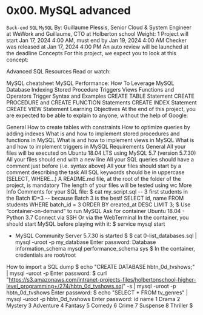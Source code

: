 # 0x00. MySQL advanced
`Back-end`
`SQL`
`MySQL`
 By: Guillaume Plessis, Senior Cloud & System Engineer at WeWork and Guillaume, CTO at Holberton school
 Weight: 1
 Project will start Jan 17, 2024 4:00 AM, must end by Jan 19, 2024 4:00 AM
 Checker was released at Jan 17, 2024 4:00 PM
 An auto review will be launched at the deadline
Concepts
For this project, we expect you to look at this concept:

Advanced SQL
Resources
Read or watch:

MySQL cheatsheet
MySQL Performance: How To Leverage MySQL Database Indexing
Stored Procedure
Triggers
Views
Functions and Operators
Trigger Syntax and Examples
CREATE TABLE Statement
CREATE PROCEDURE and CREATE FUNCTION Statements
CREATE INDEX Statement
CREATE VIEW Statement
Learning Objectives
At the end of this project, you are expected to be able to explain to anyone, without the help of Google:

General
How to create tables with constraints
How to optimize queries by adding indexes
What is and how to implement stored procedures and functions in MySQL
What is and how to implement views in MySQL
What is and how to implement triggers in MySQL
Requirements
General
All your files will be executed on Ubuntu 18.04 LTS using MySQL 5.7 (version 5.7.30)
All your files should end with a new line
All your SQL queries should have a comment just before (i.e. syntax above)
All your files should start by a comment describing the task
All SQL keywords should be in uppercase (SELECT, WHERE…)
A README.md file, at the root of the folder of the project, is mandatory
The length of your files will be tested using wc
More Info
Comments for your SQL file:
$ cat my_script.sql
-- 3 first students in the Batch ID=3
-- because Batch 3 is the best!
SELECT id, name FROM students WHERE batch_id = 3 ORDER BY created_at DESC LIMIT 3;
$
Use “container-on-demand” to run MySQL
Ask for container Ubuntu 18.04 - Python 3.7
Connect via SSH
Or via the WebTerminal
In the container, you should start MySQL before playing with it:
$ service mysql start
 * MySQL Community Server 5.7.30 is started
$
$ cat 0-list_databases.sql | mysql -uroot -p my_database
Enter password: 
Database
information_schema
mysql
performance_schema
sys
$
In the container, credentials are root/root

How to import a SQL dump
$ echo "CREATE DATABASE hbtn_0d_tvshows;" | mysql -uroot -p
Enter password: 
$ curl "https://s3.amazonaws.com/intranet-projects-files/holbertonschool-higher-level_programming+/274/hbtn_0d_tvshows.sql" -s | mysql -uroot -p hbtn_0d_tvshows
Enter password: 
$ echo "SELECT * FROM tv_genres" | mysql -uroot -p hbtn_0d_tvshows
Enter password: 
id  name
1   Drama
2   Mystery
3   Adventure
4   Fantasy
5   Comedy
6   Crime
7   Suspense
8   Thriller
$
